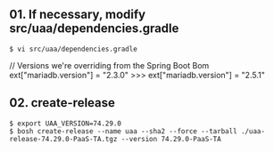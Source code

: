## 01. If necessary, modify src/uaa/dependencies.gradle
``` 
$ vi src/uaa/dependencies.gradle
```

// Versions we're overriding from the Spring Boot Bom<br>
ext["mariadb.version"] = "2.3.0"
	>>>   ext["mariadb.version"] = "2.5.1"

## 02. create-release
```
$ export UAA_VERSION=74.29.0 
$ bosh create-release --name uaa --sha2 --force --tarball ./uaa-release-74.29.0-PaaS-TA.tgz --version 74.29.0-PaaS-TA
```
